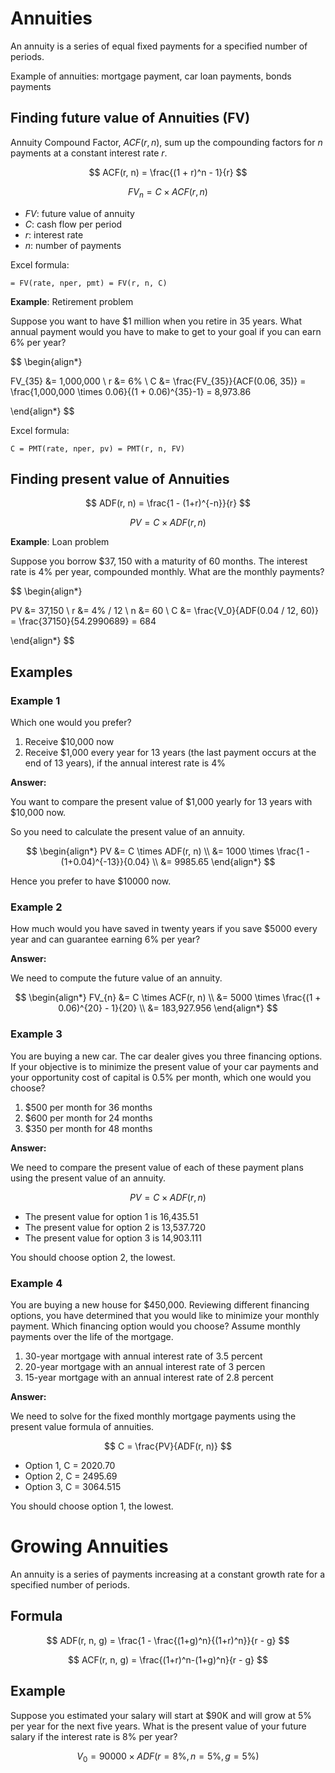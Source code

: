 # Annuities

An annuity is a series of equal fixed payments for a specified number of periods.

Example of annuities: mortgage payment, car loan payments, bonds payments

## Finding future value of Annuities (FV)

Annuity Compound Factor, $ACF(r, n)$, sum up the compounding factors for $n$ payments at a constant interest rate $r$.

$$
ACF(r, n) = \frac{(1 + r)^n - 1}{r}
$$

$$
FV_{n} = C \times ACF(r, n)
$$

- $FV$: future value of annuity
- $C$: cash flow per period
- $r$: interest rate
- $n$: number of payments

Excel formula:

```
= FV(rate, nper, pmt) = FV(r, n, C)
```

**Example**: Retirement problem

Suppose you want to have $1 million when you retire in 35 years. What annual payment would you have to make to get to your goal if you can earn 6% per year?

$$
\begin{align*}

FV_{35} &= 1,000,000 \\
r &= 6\% \\
C &= \frac{FV_{35}}{ACF(0.06, 35)} = \frac{1,000,000 \times 0.06}{(1 + 0.06)^{35}-1} = 8,973.86

\end{align*}
$$

Excel formula:

```
C = PMT(rate, nper, pv) = PMT(r, n, FV)
```

## Finding present value of Annuities

$$
ADF(r, n) = \frac{1 - (1+r)^{-n}}{r}
$$

$$
PV = C \times ADF(r, n)
$$

**Example**: Loan problem

Suppose you borrow $\$37,150$ with a maturity of 60 months. The interest rate is $4\%$ per year, compounded monthly. What are the monthly payments?

$$
\begin{align*}

PV &= 37,150 \\
r &= 4\% / 12 \\
n &= 60 \\
C &= \frac{V_0}{ADF(0.04 / 12, 60)} = \frac{37150}{54.2990689} = 684

\end{align*}
$$

## Examples

### Example 1

Which one would you prefer?

1. Receive $10,000 now
2. Receive $1,000 every year for 13 years (the last payment occurs at the end of 13 years), if the annual interest rate is 4%

**Answer:**

You want to compare the present value of $1,000 yearly for 13 years with $10,000 now.

So you need to calculate the present value of an annuity.

$$
\begin{align*}
PV &= C \times ADF(r, n) \\
  &= 1000 \times \frac{1 - (1+0.04)^{-13}}{0.04} \\
  &= 9985.65
\end{align*}
$$

Hence you prefer to have $10000 now.


### Example 2

How much would you have saved in twenty years if you save $5000 every year and can guarantee earning 6% per year?

**Answer:**

We need to compute the future value of an annuity.

$$
\begin{align*}
FV_{n} &= C \times ACF(r, n) \\
  &= 5000 \times \frac{(1 + 0.06)^{20} - 1}{20} \\
  &= 183,927.956
\end{align*}
$$

### Example 3

You are buying a new car. The car dealer gives you three financing options. If your objective is to minimize the present value of your car payments and your opportunity cost of capital is 0.5% per month, which one would you choose?

1. $500 per month for 36 months
2. $600 per month for 24 months
3. $350 per month for 48 months

**Answer:**

We need to compare the present value of each of these payment plans using the present value of an annuity.

$$
PV = C \times ADF(r, n)
$$

- The present value for option 1 is 16,435.51
- The present value for option 2 is 13,537.720
- The present value for option 3 is 14,903.111

You should choose option 2, the lowest.

### Example 4

You are buying a new house for $450,000. Reviewing different financing options, you have determined that you would like to minimize your monthly payment. Which financing option would you choose? Assume monthly payments over the life of the mortgage.

1. 30-year mortgage with annual interest rate of 3.5 percent
2. 20-year mortgage with an annual interest rate of 3 percen
3. 15-year mortgage with an annual interest rate of 2.8 percent

**Answer:**

We need to solve for the fixed monthly mortgage payments using the present value formula of annuities.

$$
C = \frac{PV}{ADF(r, n)}
$$

- Option 1, C = 2020.70
- Option 2, C = 2495.69
- Option 3, C = 3064.515

You should choose option 1, the lowest.


# Growing Annuities

An annuity is a series of payments increasing at a constant growth rate for a specified number of periods.

## Formula

$$
ADF(r, n, g) = \frac{1 - \frac{(1+g)^n}{(1+r)^n}}{r - g}
$$

$$
ACF(r, n, g) = \frac{(1+r)^n-(1+g)^n}{r - g}
$$

## Example

Suppose you estimated your salary will start at $90K and will grow at 5% per year for the next five years. What is the present value of your future salary if the interest rate is 8% per year?

$$
V_0 = 90000 \times ADF(r=8\%, n=5\%, g=5\%)
$$